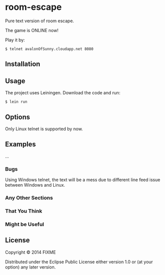 # room-escape

Pure text version of room escape.

The game is ONLINE now!

Play it by:

    $ telnet avalonOfSunny.cloudapp.net 8080

## Installation


## Usage

The project uses Leiningen. Download the code and run:

    $ lein run

## Options

Only Linux telnet is supported by now.

## Examples

...

### Bugs

Using Windows telnet, the text will be a mess due to different line feed issue between Windows and Linux.

### Any Other Sections
### That You Think
### Might be Useful

## License

Copyright © 2014 FIXME

Distributed under the Eclipse Public License either version 1.0 or (at
your option) any later version.
